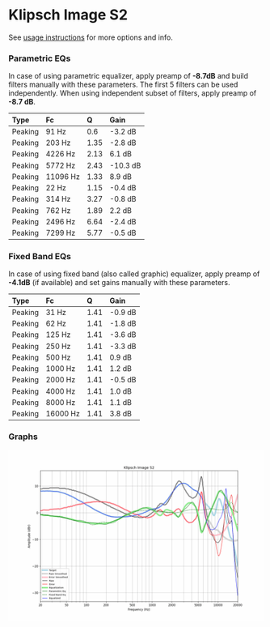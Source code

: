 # Klipsch Image S2
See [usage instructions](https://github.com/jaakkopasanen/AutoEq#usage) for more options and info.

### Parametric EQs
In case of using parametric equalizer, apply preamp of **-8.7dB** and build filters manually
with these parameters. The first 5 filters can be used independently.
When using independent subset of filters, apply preamp of **-8.7 dB**.

| Type    | Fc       |    Q | Gain     |
|:--------|:---------|:-----|:---------|
| Peaking | 91 Hz    | 0.6  | -3.2 dB  |
| Peaking | 203 Hz   | 1.35 | -2.8 dB  |
| Peaking | 4226 Hz  | 2.13 | 6.1 dB   |
| Peaking | 5772 Hz  | 2.43 | -10.3 dB |
| Peaking | 11096 Hz | 1.33 | 8.9 dB   |
| Peaking | 22 Hz    | 1.15 | -0.4 dB  |
| Peaking | 314 Hz   | 3.27 | -0.8 dB  |
| Peaking | 762 Hz   | 1.89 | 2.2 dB   |
| Peaking | 2496 Hz  | 6.64 | -2.4 dB  |
| Peaking | 7299 Hz  | 5.77 | -0.5 dB  |

### Fixed Band EQs
In case of using fixed band (also called graphic) equalizer, apply preamp of **-4.1dB**
(if available) and set gains manually with these parameters.

| Type    | Fc       |    Q | Gain    |
|:--------|:---------|:-----|:--------|
| Peaking | 31 Hz    | 1.41 | -0.9 dB |
| Peaking | 62 Hz    | 1.41 | -1.8 dB |
| Peaking | 125 Hz   | 1.41 | -3.6 dB |
| Peaking | 250 Hz   | 1.41 | -3.3 dB |
| Peaking | 500 Hz   | 1.41 | 0.9 dB  |
| Peaking | 1000 Hz  | 1.41 | 1.2 dB  |
| Peaking | 2000 Hz  | 1.41 | -0.5 dB |
| Peaking | 4000 Hz  | 1.41 | 1.0 dB  |
| Peaking | 8000 Hz  | 1.41 | 1.1 dB  |
| Peaking | 16000 Hz | 1.41 | 3.8 dB  |

### Graphs
![](./Klipsch%20Image%20S2.png)